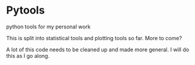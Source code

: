 # Pytools

 python tools for my personal work

 This is split into statistical tools and plotting tools so far. More to come?

A lot of this code needs to be cleaned up and made more general. I will do this as I go along.
